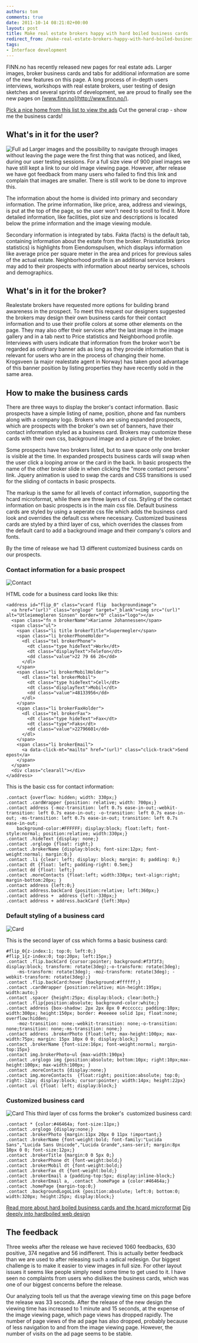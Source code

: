 ```yaml
---
authors: tom
comments: true
date: 2011-10-14 08:21:02+00:00
layout: post
title: Make real estate brokers happy with hard boiled business cards
redirect_from: /make-real-estate-brokers-happy-with-hard-boiled-business-cards/
tags:
- Interface development
---
```


FINN.no has recently released new pages for real estate ads. Larger images, broker business cards and tabs for additional information are some of the new features on this page. A long process of in-depth users interviews, workshops with real estate brokers, user testing of design sketches and several sprints of development, we are proud to finally see the new pages on [www.finn.no](http://www.finn.no/).

[Pick a nice home from this list to view the ads](http://www.finn.no/finn/realestate/homes/result??sort=3)
Cut the general crap - show me the business cards!



## What's in it for the user?


![Full ad](/images/2011-10-14-make-real-estate-brokers-happy-with-hard-boiled-business-cards/full_ad.jpg)
Larger images and the possibility to navigate through images without leaving the page were the first thing that was noticed, and liked, during our user testing sessions. For a full size view of 900 pixel images we have still kept a link to our old image viewing page. However, after release we have got feedback from many users who failed to find this link and complain that images are smaller. There is still work to be done to improve this.

The information about the home is divided into primary and secondary information. The prime information, like price, area, address and viewings, is put at the top of the page, so the user won't need to scroll to find it. More detailed information, like facilities, plot size and descriptions is located below the prime information and the image viewing module.

Secondary information is integrated by tabs. Fakta (facts) is the default tab, containing information about the estate from the broker. Prisstatistikk (price statistics) is highlights from Eiendomspulsen, which displays information like average price per square meter in the area and prices for previous sales of the actual estate. Neighborhood profile is an additional service brokers may add to their prospects with information about nearby services, schools and demographics.


## What's in it for the broker?


Realestate brokers have requested more options for building brand awareness in the prospect. To meet this request our designers suggested the brokers may design their own business cards for their contact information and to use their profile colors at some other elements on the page. They may also offer their services after the last image in the image gallery and in a tab next to Price statistics and Neighborhood profile. Interviews with users indicate that information from the broker won't be regarded as ordinary banner ads as long as they provide information that is relevant for users who are in the process of changing their home. Krogsveen (a major realestate agent in Norway) has taken good advantage of this banner position by listing properties they have recently sold in the same area.



## How to make the business cards


There are three ways to display the broker's contact information. Basic prospects have a simple listing of name, position, phone and fax numbers along with a company logo. Brokers who are using expanded prospects, which are prospects with the broker's own set of banners, have their contact information styled as a business card. Brokers may customize these cards with their own css, background image and a picture of the broker.

Some prospects have two brokers listed, but to save space only one broker is visible at the time. In expanded prospects business cards will swap when the user click a looping arrow or the card in the back. In basic prospects the name of the other broker slide in when clicking the "more contact persons" link. Jquery animation is used to swap the cards and CSS transitions is used for the sliding of contacts in basic prospects.

The markup is the same for all levels of contact information, supporting the hcard microformat, while there are three layers of css. Styling of the contact information on basic prospects is in the main css file. Default business cards are styled by using a seperate css file which adds the business card look and overrides the default css where necessary. Customized business cards are styled by a third layer of css, which overrides the classes from the default card to add a background image and their company's colors and fonts.

By the time of release we had 13 different customized business cards on our prospects.


### Contact information for a basic prospect


![Contact](/images/2011-10-14-make-real-estate-brokers-happy-with-hard-boiled-business-cards/basic_contact.png)

HTML code for a business card looks like this:



    <address id="flip_0" class="vcard flip  backgroundimage">
      <a href="(url)" class="orglogo" target="_blank"><img src="(url)" alt="Utleiemegleren Sinsen" border="0" class="logo"></a>
      <span class="fn n brokerName">Karianne Johannessen</span>
      <span class="ul">
        <span class="li title brokerTitle">Supermegler</span>
        <span class="li brokerPhoneHolder">
          <dl class="tel brokerPhone">
            <dt class="type hideText">Work</dt>
            <dt class="displayText">Telefon</dt>
            <dd class="value">22 79 66 26</dd>
          </dl>
        </span>
        <span class="li brokerMobilHolder">
          <dl class="tel brokerMobil">
            <dt class="type hideText">Cell</dt>
            <dt class="displayText">Mobil</dt>
            <dd class="value">48133956</dd>
          </dl>
        </span>
        <span class="li brokerFaxHolder">
          <dl class="tel brokerFax">
            <dt class="type hideText">Fax</dt>
            <dt class="type">Faks</dt>
            <dd class="value">22796601</dd>
          </dl>
        </span>
        <span class="li brokerEmail">
          <a data-click-mt="mailto" href="(url)" class="click-track">Send epost</a>
        </span>
      </span>
      <div class="clearall"></div>
    </address>



This is the basic css for contact information:


    .contact {overflow: hidden; width: 330px;}
    .contact .cardWrapper {position: relative; width: 700px;}
    .contact address {-moz-transition: left 0.7s ease-in-out;-webkit-transition: left 0.7s ease-in-out; -o-transition: left 0.7s ease-in-out; -ms-transition: left 0.7s ease-in-out; transition: left 0.7s ease-in-out;
        background-color:#FFFFFF; display:block; float:left; font-style:normal; position:relative; width:330px;}
    .contact .hideText {display: none;}
    .contact .orglogo {float: right;}
    .contact .brokerName {display:block; font-size:12px; font-weight:normal; margin:0;}
    .contact .li {clear: left; display: block; margin: 0; padding: 0;}
    .contact dt {float: left; padding-right: 0.5em;}
    .contact dd {float: left;}
    .contact .moreContacts {float:left; width:330px; text-align:right; margin-bottom:20px; }
    .contact address {left:0;}
    .contact address.backCard {position:relative; left:360px;}
    .contact address +  address {left:-330px;}
    .contact address + address.backCard {left:30px}




### Default styling of a business card


![Card](/images/2011-10-14-make-real-estate-brokers-happy-with-hard-boiled-business-cards/card_basic.png)

This is the second layer of css which forms a basic business card:


    #flip_0{z-index:1; top:0; left:0;}
    #flip_1{z-index:0; top:20px; left:15px;}
    .contact .flip.backCard {cursor:pointer; background:#f3f3f3; display:block; transform: rotate(3deg);-o-transform: rotate(3deg);
        -ms-transform: rotate(3deg); -moz-transform: rotate(3deg); -webkit-transform: rotate(3deg);}
    .contact .flip.backCard:hover {background:#ffffff;}
    .contact .cardWrapper {position:relative; min-height:195px; width:auto;}
    .contact .spacer {height:25px; display:block; clear:both;}
    .contact .flip{position:absolute; background-color:white;}
    .contact address {box-shadow: 2px 2px 8px 0 #cccccc; padding:10px; width:300px; height:150px; border: #eeeeee solid 1px; float:none; overflow:hidden;
        -moz-transition: none;-webkit-transition: none;-o-transition: none;transition: none;-ms-transition: none;}
    .contact address .brokerPhoto {float:left; max-height:100px; max-width:75px; margin: 15px 10px 0 0; display:block;}
    .contact .brokerName {font-size:16px; font-weight:normal; margin-top:15px}
    .contact img.brokerPhoto~ul {max-width:190px}
    .contact .orglogo img {position:absolute; bottom:10px; right:10px;max-height:100px; max-width:100px; }
    .contact .moreContacts {display:none;}
    .contact img.moreContacts  {float:right; position:absolute; top:0; right:-12px; display:block; cursor:pointer; width:14px; height:22px}
    .contact .ul {float: left; display:block;}




### Customized business card


![Card](/images/2011-10-14-make-real-estate-brokers-happy-with-hard-boiled-business-cards/card_customized1.png)
This third layer of css forms the broker's  customized business card:


    .contact * {color:#46464a; font-size:11px;}
    .contact .orglogo {display:none;}
    .contact .brokerPhoto {margin:11px 20px 0 11px !important;}
    .contact .brokerName {font-weight:bold; font-family:"Lucida Sans","Lucida Sans Unicode","Lucida Grande",sans-serif; margin:8px 10px 0 0; font-size:12px;}
    .contact .brokerTitle {margin:0 0 5px 0;}
    .contact .brokerPhone dt {font-weight:bold;}
    .contact .brokerMobil dt {font-weight:bold;}
    .contact .brokerFax dt {font-weight:bold;}
    .contact .brokerEmail a {padding-top:5px; display:inline-block;}
    .contact .brokerEmail a, .contact .homePage a {color:#46464a;}
    .contact .homePage {margin-top:0;}
    .contact .backgroundLogoLink {position:absolute; left:0; bottom:0; width:320px; height:25px; display:block;}



[Read more about hard boiled business cards and the hcard microformat](http://blog.whatfettle.com/2010/01/14/hardboiled-hcards/)
[Dig deeply into hardboiled web design](http://hardboiledwebdesign.com/)



## The feedback


Three weeks after the release we have recieved 1060 feedbacks, 630 positive, 374 negative and 56 indifferent. This is actually better feedback than we are used to after releasing such a radical redesign. Our biggest challenge is to make it easier to view images in full size. For other layout issues it seems like people simply need some time to get used to it. I have seen no complaints from users who dislikes the business cards, which was one of our biggest concerns before the release.

Our analyzing tools tell us that the average viewing time on this page before the release was 33 seconds. After the release of the new design the viewing time has increased to 1 minute and 15 seconds, at the expense of the image viewing page, which page views has dropped rapidly. The number of page views of the ad page has also dropped, probably because of less navigation to and from the image viewing page. However, the number of visits on the ad page seems to be stable.
